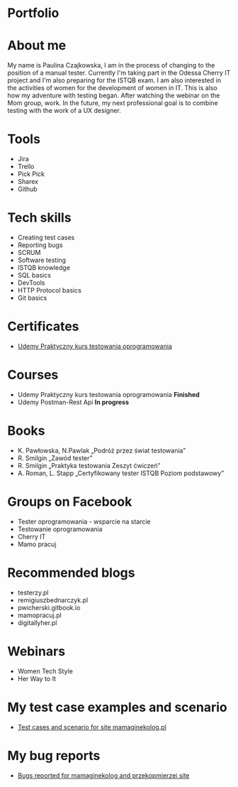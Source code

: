 # Portfolio
# About me

My name is Paulina Czajkowska, I am in the process of changing to the position of a manual tester. Currently I'm taking part in the Odessa Cherry IT project and I'm also preparing for the ISTQB exam. I am also interested in the activities of women for the development of women in IT. This is also how my adventure with testing began. After watching the webinar on the Mom group, work. In the future, my next professional goal is to combine testing with the work of a UX designer.

# Tools
  - Jira
  - Trello
  - Pick Pick
  - Sharex
  - Github

# Tech skills
  - Creating test cases
  - Reporting bugs
  - SCRUM
  - Software testing
  - ISTQB knowledge
  - SQL basics
  - DevTools
  - HTTP Protocol basics
  - Git basics

# Certificates
  - [Udemy Praktyczny kurs testowania oprogramowania](https://drive.google.com/file/d/1b4q9iuq6JtxK1ygWcUc38_cnnU7F99JB/view?usp=sharing) 
# Courses
  - Udemy Praktyczny kurs testowania oprogramowania  **Finished**
  - Udemy Postman-Rest Api **In progress**
# Books
  - K. Pawłowska, N.Pawlak „Podróż przez świat testowania”
  - R. Smilgin „Zawód tester”
  - R. Smilgin „Praktyka testowania Zeszyt ćwiczeń”
  - A. Roman, L. Stapp „Certyfikowany tester ISTQB Poziom podstawowy”

# Groups on Facebook
  - Tester oprogramowania - wsparcie na starcie
  - Testowanie oprogramowania
  - Cherry IT
  - Mamo pracuj
# Recommended blogs
  - testerzy.pl
  - remigiuszbednarczyk.pl
  - pwicherski.gitbook.io
  - mamopracuj.pl
  - digitallyher.pl
# Webinars
  - Women Tech Style
  - Her Way to It
# My test case examples and scenario
  - [Test cases and scenario for site mamaginekolog.pl](https://docs.google.com/spreadsheets/d/1Zg-PNoq994ghFtxV7B1Sbo8Ia0G6Rgm4dQwHSWgnUtU/edit?usp=sharing)
# My bug reports
  - [Bugs reported for mamaginekolog and przekopmierzei site](https://drive.google.com/file/d/18AA-Ky9RZebq6R9mS5GeoJCZQGG_14ss/view?usp=sharing)

      
